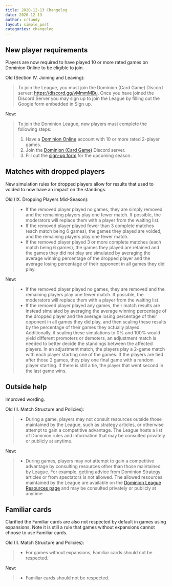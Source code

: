 ```yaml
---
title: 2020-12-13 Changelog
date: 2020-12-13
author: crlundy
layout: simple_post
categories: changelog
---
```

## New player requirements

Players are now required to have played 10 or more rated games on Dominion Online to be eligible to join.

Old (Section IV. Joining and Leaving):
> To join the League, you must join the Dominion (Card Game) Discord server: https://discord.gg/vMmmMBu. Once you have joined the Discord Server you may sign up to join the League by filling out the Google form embedded in Sign up.

New:
> To join the Dominion League, new players must complete the following steps:
> 1. Have a <a href="http://dominion.games">Dominion Online</a> account with 10 or more rated 2-player games.
> 2. Join the <a href="https://discord.gg/vMmmMBu">Dominion (Card Game)</a> Discord server.
> 3. Fill out the <a href="http://dominionleague.org/sign-ups">sign-up form</a> for the upcoming season.


## Matches with dropped players

New simulation rules for dropped players allow for results that used to voided to now have an impact on the standings.

Old (IX. Dropping Players Mid-Season):
> * If the removed player played no games, they are simply removed and the remaining players play one fewer match. If possible, the moderators will replace them with a player from the waiting list.
> * If the removed player played fewer than 3 complete matches (each match being 6 games), the games they played are voided, and the remaining players play one fewer match.
> * If the removed player played 3 or more complete matches (each match being 6 games), the games they played are retained and the games they did not play are simulated by averaging the average winning percentage of the dropped player and the average losing percentage of their opponent in all games they did play.

New:
> * If the removed player played no games, they are removed and the remaining players play one fewer match. If possible, the moderators will replace them with a player from the waiting list.
> * If the removed player played any games, their match results are instead simulated by averaging the average winning percentage of the dropped player and the average losing percentage of their opponent in all games they did play, and then scaling these results by the percentage of their games they actually played. Additionally, if scaling these simulations to 0% and 100% would yield different promoters or demoters, an adjustment match is needed to better decide the standings between the affected players. In an adjustment match, the players play a 2-game match with each player starting one of the games. If the players are tied after those 2 games, they play one final game with a random player starting. If there is still a tie, the player that went second in the last game wins.


## Outside help

Improved wording.

Old (II. Match Structure and Policies):
> * During a game, players may not consult resources outside those maintained by the League, such as strategy articles, or otherwise attempt to gain a competitive advantage. The League hosts a list of Dominion rules and information that may be consulted privately or publicly at anytime.

New:
> * During games, players may not attempt to gain a competitive advantage by consulting resources other than those maintained by League. For example, getting advice from Dominion Strategy articles or from spectators is not allowed. The allowed resources maintained by the League are available on the <a href="https://dominionleague.org/resources">Dominion League Resources page</a> and may be consulted privately or publicly at anytime.


## Familiar cards

Clarified the Familiar cards are also not respected by default in games using expansions. Note it is still a rule that games without expansions cannot choose to use Familiar cards.

Old (II. Match Structure and Policies):
> * For games without expansions, Familiar cards should not be respected.

New:
> * Familiar cards should not be respected.